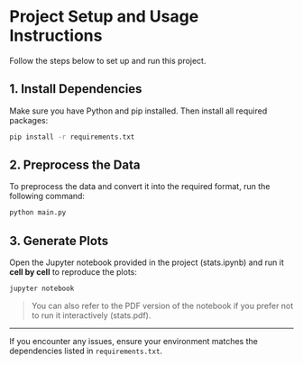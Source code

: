 
# Project Setup and Usage Instructions

Follow the steps below to set up and run this project.

## 1. Install Dependencies

Make sure you have Python and pip installed. Then install all required packages:

```bash
pip install -r requirements.txt
```

## 2. Preprocess the Data

To preprocess the data and convert it into the required format, run the following command:

```bash
python main.py
```

## 3. Generate Plots

Open the Jupyter notebook provided in the project (stats.ipynb) and run it **cell by cell** to reproduce the plots:

```bash
jupyter notebook
```

> You can also refer to the PDF version of the notebook if you prefer not to run it interactively (stats.pdf).

---

If you encounter any issues, ensure your environment matches the dependencies listed in `requirements.txt`.
